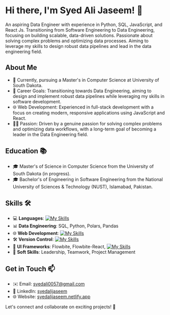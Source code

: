 # Hi there, I'm Syed Ali Jaseem! 👋

An aspiring Data Engineer with experience in Python, SQL, JavaScript, and React Js. Transitioning from Software Engineering to Data Engineering, focusing on building scalable, data-driven solutions. Passionate about solving complex problems and optimizing data processes. Aiming to leverage my skills to design robust data pipelines and lead in the data engineering field.

## About Me
- 💼 Currently, pursuing a Master's in Computer Science at University of South Dakota.
- 🚀 Career Goals: Transitioning towards Data Engineering, aiming to design and implement robust data pipelines while leveraging my skills in software development.
- 🌐 Web Development: Experienced in full-stack development with a focus on creating modern, responsive applications using JavaScript and React.
- 👨‍💻 Passion: Driven by a genuine passion for solving complex problems and optimizing data workflows, with a long-term goal of becoming a leader in the Data Engineering field.

## Education 📚
- 🎓 Master's of Science in Computer Science from the University of South Dakota (in progress).
- 🎓 Bachelor's of Engineering in Software Engineering from the National University of Sciences & Technology (NUST), Islamabad, Pakistan.

## Skills 🛠️
- 💻 **Languages**: [![My Skills](https://skillicons.dev/icons?i=python,mysql,js,ts)](https://skillicons.dev)
- 📊 **Data Engineering**: SQL, Python, Polars, Pandas
- 🌐 **Web Development**: [![My Skills](https://skillicons.dev/icons?i=react,js,ts,mysql)](https://skillicons.dev)
- 🛠️ **Version Control**: [![My Skills](https://skillicons.dev/icons?i=git,github,bitbucket)](https://skillicons.dev)
- 🎨 **UI Frameworks**: Flowbite, Flowbite-React, [![My Skills](https://skillicons.dev/icons?i=tailwind,bootstrap,styledcomponents)](https://skillicons.dev)
- 👥 **Soft Skills**: Leadership, Teamwork, Project Management

## Get in Touch 📫
- ✉️ Email: [syedali0057@gmail.com](mailto:syedali0057@gmail.com)
- 🔗 LinkedIn: [syedalijaseem](https://www.linkedin.com/in/syedalijaseem/)
- 🌐 Website: [syedalijaseem.netlify.app](https://syedalijaseem.netlify.app/)

Let's connect and collaborate on exciting projects! 🚀
